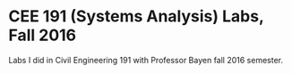 # CEE 191 (Systems Analysis) Labs, Fall 2016

Labs I did in Civil Engineering 191 with Professor Bayen fall 2016 semester.
